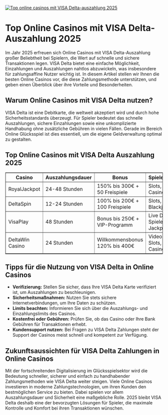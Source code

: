 [![Top online casinos mit VISA Delta-auszahlung 2025](https://123-caf.pages.dev/gitsignup.png)](https://vrmoo.ru/Bt82HjjY)

<h1>Top Online Casinos mit VISA Delta-Auszahlung 2025</h1>  <p>Im Jahr 2025 erfreuen sich Online Casinos mit VISA Delta-Auszahlung großer Beliebtheit bei Spielern, die Wert auf schnelle und sichere Transaktionen legen. VISA Delta bietet eine einfache Möglichkeit, Einzahlungen und Auszahlungen nahtlos abzuwickeln, was insbesondere für zahlungsaffine Nutzer wichtig ist. In diesem Artikel stellen wir Ihnen die besten Online Casinos vor, die diese Zahlungsmethode unterstützen, und geben einen Überblick über ihre Vorteile und Besonderheiten.</p>  <h2>Warum Online Casinos mit VISA Delta nutzen?</h2> <p>VISA Delta ist eine Debitkarte, die weltweit akzeptiert wird und durch hohe Sicherheitsstandards überzeugt. Für Spieler bedeutet das schnelle Auszahlungen, sichere Einzahlungen sowie eine unkomplizierte Handhabung ohne zusätzliche Gebühren in vielen Fällen. Gerade im Bereich Online Glücksspiel ist dies essentiell, um die eigene Geldverwaltung optimal zu gestalten.</p>  <h2>Top Online Casinos mit VISA Delta Auszahlung 2025</h2> <table border="1" cellpadding="8" cellspacing="0">   <thead>     <tr>       <th>Casino</th>       <th>Auszahlungsdauer</th>       <th>Bonus</th>       <th>Spieleangebot</th>       <th>Kundensupport</th>     </tr>   </thead>   <tbody>     <tr>       <td>RoyalJackpot</td>       <td>24-48 Stunden</td>       <td>150% bis 300€ + 50 Freispiele</td>       <td>Slots, Live Casino, Poker</td>       <td>24/7 Chat und E-Mail</td>     </tr>     <tr>       <td>DeltaSpin</td>       <td>12-24 Stunden</td>       <td>100% bis 200€ + 100 Freispiele</td>       <td>Slots, Roulette, Blackjack</td>       <td>Live Chat, Telefon</td>     </tr>     <tr>       <td>VisaPlay</td>       <td>48 Stunden</td>       <td>Bonus bis 250€ + VIP-Programm</td>       <td>Live Dealer Spiele, Slots, Jackpots</td>       <td>24/7 Support per Chat</td>     </tr>     <tr>       <td>DeltaWin Casino</td>       <td>24 Stunden</td>       <td>Willkommensbonus 120% bis 400€</td>       <td>Video Poker, Slots, Live Casino</td>       <td>E-Mail und Chat Support</td>     </tr>   </tbody> </table>  <h2>Tipps für die Nutzung von VISA Delta in Online Casinos</h2> <ul>   <li><strong>Verifizierung:</strong> Stellen Sie sicher, dass Ihre VISA Delta Karte verifiziert ist, um Auszahlungen zu beschleunigen.</li>   <li><strong>Sicherheitsmaßnahmen:</strong> Nutzen Sie stets sichere Internetverbindungen, um Ihre Daten zu schützen.</li>   <li><strong>Limits beachten:</strong> Informieren Sie sich über die Auszahlungs- und Einzahlungslimits des Casinos.</li>   <li><strong>Kostenfrei oder Gebühren:</strong> Prüfen Sie, ob das Casino oder Ihre Bank Gebühren für Transaktionen erhebt.</li>   <li><strong>Kundensupport nutzen:</strong> Bei Fragen zu VISA Delta Zahlungen steht der Support der Casinos meist schnell und kompetent zur Verfügung.</li> </ul>  <h2>Zukunftsaussichten für VISA Delta Zahlungen in Online Casinos</h2> <p>Mit der fortschreitenden Digitalisierung im Glücksspielsektor wird die Bedeutung schneller, sicherer und einfach zu handhabender Zahlungsmethoden wie VISA Delta weiter steigen. Viele Online Casinos investieren in moderne Zahlungstechnologien, um ihren Kunden den bestmöglichen Service zu bieten. Dabei spielen vor allem Auszahlungsdauer und Sicherheit eine maßgebliche Rolle. 2025 bleibt VISA Delta deshalb eine der bevorzugten Lösungen für Spieler, die maximale Kontrolle und Komfort bei ihren Transaktionen wünschen.</p>